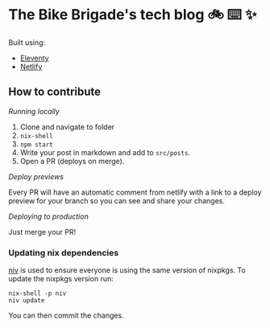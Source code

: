 # The Bike Brigade's tech blog  🚲 ⌨️ ✨

Built using:
- [Eleventy](https://www.11ty.dev/)
- [Netlify](https://www.netlify.com/)

## How to contribute

_Running locally_

1. Clone and navigate to folder
1. `nix-shell`
1. `npm start`
1. Write your post in markdown and add to `src/posts`.
1. Open a PR (deploys on merge).

_Deploy previews_

Every PR will have an automatic comment from netlify with a link to a deploy preview for your branch so you can see and share your changes.

_Deploying to production_

Just merge your PR!

### Updating nix dependencies
[niv](https://github.com/nmattia/niv) is used to ensure everyone is using the same version of nixpkgs.
To update the nixpkgs version run:

```
nix-shell -p niv
niv update
```

You can then commit the changes.
